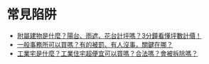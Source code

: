 # 常見陷阱

- [附屬建物是什麼？陽台、雨遮、花台計坪嗎？3分鐘看懂坪數計價！](https://www.hbhousing.com.tw/News/Detail.aspx?Num=5352)
- [一般事務所可以買嗎？有的被罰、有人沒事，關鍵在哪？](https://www.leju.com.tw/page_blog/view/1271)
- [工業宅是什麼？工業住宅超便宜可以買嗎？合法嗎？會被拆除嗎？](https://www.housefeel.com.tw/article/%E5%B7%A5%E6%A5%AD%E5%AE%85-%E4%BA%8B%E5%8B%99%E6%89%80%E5%AE%85-%E5%B7%A5%E6%A5%AD%E5%8D%80-%E5%95%86%E6%A5%AD%E5%8D%80-%E9%9B%86%E5%90%88%E4%BD%8F%E5%AE%85/)